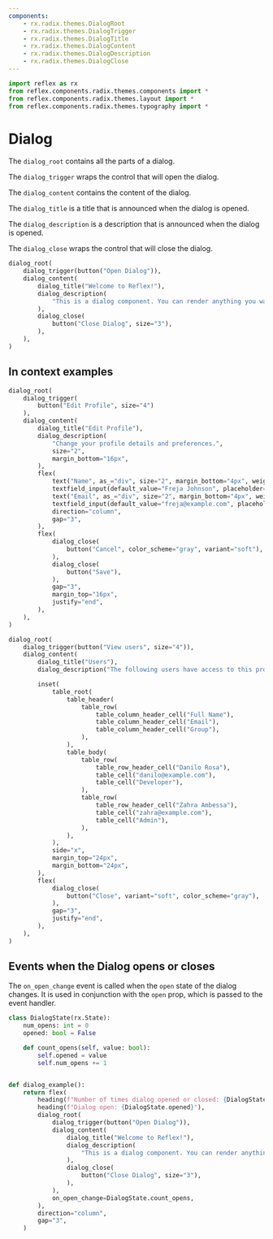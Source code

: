 ```yaml
---
components:
    - rx.radix.themes.DialogRoot
    - rx.radix.themes.DialogTrigger
    - rx.radix.themes.DialogTitle
    - rx.radix.themes.DialogContent
    - rx.radix.themes.DialogDescription
    - rx.radix.themes.DialogClose
---
```


```python exec
import reflex as rx
from reflex.components.radix.themes.components import *
from reflex.components.radix.themes.layout import *
from reflex.components.radix.themes.typography import *
```

# Dialog


The `dialog_root` contains all the parts of a dialog. 

The `dialog_trigger` wraps the control that will open the dialog.

The `dialog_content` contains the content of the dialog.

The `dialog_title` is a title that is announced when the dialog is opened.

The `dialog_description` is a description that is announced when the dialog is opened.

The `dialog_close` wraps the control that will close the dialog.


```python demo
dialog_root(
    dialog_trigger(button("Open Dialog")),
    dialog_content(
        dialog_title("Welcome to Reflex!"),
        dialog_description(
            "This is a dialog component. You can render anything you want in here.",
        ),
        dialog_close(
            button("Close Dialog", size="3"),
        ),
    ),
)
```



## In context examples 

```python demo
dialog_root(
    dialog_trigger(
        button("Edit Profile", size="4")
    ),
    dialog_content(
        dialog_title("Edit Profile"),
        dialog_description(
            "Change your profile details and preferences.",
            size="2",
            margin_bottom="16px",
        ),
        flex(
            text("Name", as_="div", size="2", margin_bottom="4px", weight="bold"),
            textfield_input(default_value="Freja Johnson", placeholder="Enter your name"),
            text("Email", as_="div", size="2", margin_bottom="4px", weight="bold"),
            textfield_input(default_value="freja@example.com", placeholder="Enter your email"),
            direction="column",
            gap="3",
        ),
        flex(
            dialog_close(
                button("Cancel", color_scheme="gray", variant="soft"),
            ),
            dialog_close(
                button("Save"),
            ),
            gap="3",
            margin_top="16px",
            justify="end",
        ),
    ),
)
```


```python demo
dialog_root(
    dialog_trigger(button("View users", size="4")),
    dialog_content(
        dialog_title("Users"),
        dialog_description("The following users have access to this project."),

        inset(
            table_root(
                table_header(
                    table_row(
                        table_column_header_cell("Full Name"),
                        table_column_header_cell("Email"),
                        table_column_header_cell("Group"),
                    ),
                ),
                table_body(
                    table_row(
                        table_row_header_cell("Danilo Rosa"),
                        table_cell("danilo@example.com"),
                        table_cell("Developer"),
                    ),
                    table_row(
                        table_row_header_cell("Zahra Ambessa"),
                        table_cell("zahra@example.com"),
                        table_cell("Admin"),
                    ),
                ),
            ),
            side="x",
            margin_top="24px",
            margin_bottom="24px",
        ),
        flex(
            dialog_close(
                button("Close", variant="soft", color_scheme="gray"),
            ),
            gap="3",
            justify="end",
        ),
    ),
)
```


## Events when the Dialog opens or closes

The `on_open_change` event is called when the `open` state of the dialog changes. It is used in conjunction with the `open` prop, which is passed to the event handler.

```python demo exec
class DialogState(rx.State):
    num_opens: int = 0
    opened: bool = False

    def count_opens(self, value: bool):
        self.opened = value
        self.num_opens += 1


def dialog_example():
    return flex(
        heading(f"Number of times dialog opened or closed: {DialogState.num_opens}"),
        heading(f"Dialog open: {DialogState.opened}"),
        dialog_root(
            dialog_trigger(button("Open Dialog")),
            dialog_content(
                dialog_title("Welcome to Reflex!"),
                dialog_description(
                    "This is a dialog component. You can render anything you want in here.",
                ),
                dialog_close(
                    button("Close Dialog", size="3"),
                ),
            ),
            on_open_change=DialogState.count_opens,
        ),
        direction="column",
        gap="3",
    )
```